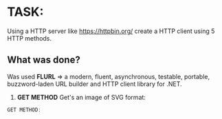 # TASK:
Using a HTTP server like https://httpbin.org/ create a HTTP client using 5 HTTP methods.

## What was done?

Was used **FLURL** =>  a modern, fluent, asynchronous, testable, portable, buzzword-laden URL builder and HTTP client library for .NET.

1. **GET METHOD**
Get's an image of SVG format:

```c#
GET METHOD:
